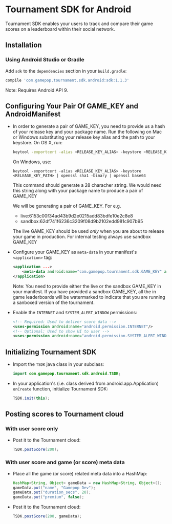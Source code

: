 Tournament SDK for Android
==========================
Tournament SDK enables your users to track and compare their game scores on a leaderboard within their social network.

Installation
------------

### Using Android Studio or Gradle
   Add `sdk` to the `dependencies` section in your `build.gradle`:

   ```gradle
   compile 'com.gamepop.tournament.sdk.android:sdk:1.1.3'
   ```
   Note: Requires Android API 9.


Configuring Your Pair Of GAME_KEY and AndroidManifest
-----------------------------------------------------
-   In order to generate a pair of GAME_KEY, you need to provide us a hash of your release key and your package name. Run the following on Mac or Windows substituting your release key alias and the path to your keystore. On OS X, run:

    ```sh
    keytool -exportcert -alias <RELEASE_KEY_ALIAS> -keystore <RELEASE_KEY_PATH> | openssl sha1 -binary | openssl base64	
    ``` 
    On Windows, use:
    ```
    keytool -exportcert -alias <RELEASE_KEY_ALIAS> -keystore <RELEASE_KEY_PATH> | openssl sha1 -binary | openssl base64
    ```

    This command should generate a 28 characher string. We would need this string along with your package name to produce a pair of GAME_KEY

    We will be generating a pair of GAME_KEY. For e.g.
    * live:6153c00f34ad43b9d2e0215add83bdfe10e2c8e8
    * sandbox:62df741f6236c3209f08d9b2102edd981c907b95

    The live GAME_KEY should be used _only_ when you are about to release your game in production. For internal testing always use sandbox GAME_KEY

-   Configure your GAME_KEY as `meta-data` in your manifest's `<application>` tag:
    ```xml
    <application ...>
    	<meta-data android:name="com.gamepop.tournament.sdk.GAME_KEY" android:value="your-game-key-here"/>
    </application>
    ```
    Note: You need to provide either the live or the sandbox GAME_KEY in your manifest. If you have provided a sandbox GAME_KEY, all the in game leaderboards will be watermarked to indicate that you are running a sanboxed version of the tournament.

-   Enable the `INTERNET` and `SYSTEM_ALERT_WINDOW` permissions:

    ```xml
    <!-- Required: Used to deliver score data -->
    <uses-permission android:name="android.permission.INTERNET"/>
    <!-- Optional: Used to show UI to user -->
    <uses-permission android:name="android.permission.SYSTEM_ALERT_WINDOW" />
    ```

Initializing Tournament SDK
---------------------------

-   Import the `TSDK` java class in your subclass:

    ```java
    import com.gamepop.tournament.sdk.android.TSDK;
    ```

-   In your application's (i.e. class derived from  android.app.Application) `onCreate` function, initialize Tournament SDK:

    ```java
    TSDK.init(this);
    ```


Posting scores to Tournament cloud
----------------------------------

### With user score only
- Post it to the Tournament cloud:

   ```java
   TSDK.postScore(200);
   ```

### With user score and game (or score) meta data
-  Place all the game (or score) related meta data into a HashMap:

   ```java
   HashMap<String, Object> gameData = new HashMap<String, Object>();
   gameData.put("name", "Gamepop Dev");
   gameData.put("duration_secs", 20);
   gameData.put("premium", false);
   ```

-  Post it to the Tournament cloud:

   ```java
   TSDK.postScore(200, gameData);
   ```
